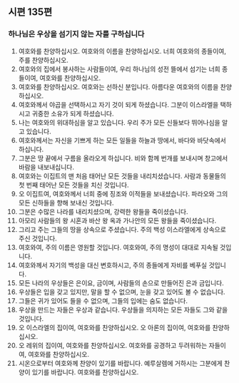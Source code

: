 ## 시편 135편

### 하나님은 우상을 섬기지 않는 자를 구하십니다
1. 여호와를 찬양하십시오. 여호와의 이름을 찬양하십시오. 너희 여호와의 종들이여, 주를 찬양하십시오.
2. 여호와의 집에서 봉사하는 사람들이여, 우리 하나님의 성전 뜰에서 섬기는 너희 종들이여, 여호와를 찬양하십시오.
3. 여호와를 찬양하십시오. 여호와는 선하신 분입니다. 아름다운 여호와의 이름을 찬양하십시오.
4. 여호와께서 야곱을 선택하시고 자기 것이 되게 하셨습니다. 그분이 이스라엘을 택하시고 귀중한 소유가 되게 하셨습니다.
5. 나는 여호와의 위대하심을 알고 있습니다. 우리 주가 모든 신들보다 뛰어나심을 알고 있습니다.
6. 여호와께서는 자신을 기쁘게 하는 모든 일들을 하늘과 땅에서, 바다와 바닷속에서 하십니다.
7. 그분은 땅 끝에서 구름을 올라오게 하십니다. 비와 함께 번개를 보내시며 창고에서 바람을 내보내십니다.
8. 여호와는 이집트의 맨 처음 태어난 모든 것들을 내리치셨습니다. 사람과 동물들의 첫 번째 태어난 모든 것들을 치신 것입니다.
9. 오 이집트여, 여호와께서 너희 중에 징조와 이적들을 보내셨습니다. 파라오와 그의 모든 신하들을 향해 보내신 것입니다.
10. 그분은 수많은 나라를 내리치셨으며, 강력한 왕들을 죽이셨습니다.
11. 아모리 사람들의 왕 시혼과 바산 왕 옥과 가나안의 모든 왕들을 죽이셨습니다.
12. 그리고 주는 그들의 땅을 상속으로 주셨습니다. 주의 백성 이스라엘에게 상속으로 주신 것입니다.
13. 여호와여, 주의 이름은 영원할 것입니다. 여호와여, 주의 명성이 대대로 지속될 것입니다.
14. 여호와께서 자기의 백성을 대신 변호하시고, 주의 종들에게 자비를 베푸실 것입니다.
15. 모든 나라의 우상들은 은이요, 금이며, 사람들의 손으로 만들어진 은과 금입니다.
16. 우상들은 입을 갖고 있지만, 말을 할 수 없으며, 눈을 갖고 있어도 볼 수 없습니다.
17. 그들은 귀가 있어도 들을 수 없으며, 그들의 입에는 숨도 없습니다.
18. 우상을 만드는 자들은 우상과 같습니다. 우상들을 의지하는 모든 자들도 그와 같을 것입니다.
19. 오 이스라엘의 집이여, 여호와를 찬양하십시오. 오 아론의 집이여, 여호와를 찬양하십시오.
20. 오 레위의 집이여, 여호와를 찬양하십시오. 여호와를 공경하고 두려워하는 자들이여, 여호와를 찬양하십시오.
21. 시온으로부터 여호와께 찬양이 있기를 바랍니다. 예루살렘에 거하시는 그분에게 찬양이 있기를 바랍니다. 여호와를 찬양하십시오.